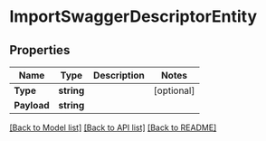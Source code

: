 # ImportSwaggerDescriptorEntity

## Properties

Name | Type | Description | Notes
------------ | ------------- | ------------- | -------------
**Type** | **string** |  | [optional] 
**Payload** | **string** |  | 

[[Back to Model list]](../README.md#documentation-for-models) [[Back to API list]](../README.md#documentation-for-api-endpoints) [[Back to README]](../README.md)


